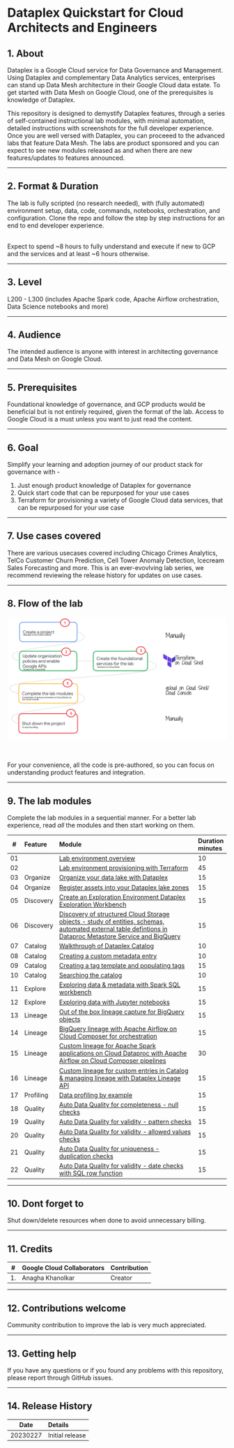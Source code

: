 # Dataplex Quickstart for Cloud Architects and Engineers

## 1. About

Dataplex is a Google Cloud service for Data Governance and Management. Using Dataplex and complementary Data Analytics services, enterprises can stand up Data Mesh architecture in their Google Cloud data estate. To get started with Data Mesh on Google Cloud, one of the prerequisites is knowledge of Dataplex.<br>

This repository is designed to demystify Dataplex features, through a series of self-contained instructional lab modules, with minimal automation, detailed instructions with screenshots for the full developer experience. Once you are well versed with Dataplex, you can proceeed to the advanced labs that feature Data Mesh. The labs are product sponsored and you can expect to see new modules released as and when there are new features/updates to features announced.

<hr>

## 2. Format & Duration
The lab is fully scripted (no research needed), with (fully automated) environment setup, data, code, commands, notebooks, orchestration, and configuration. Clone the repo and follow the step by step instructions for an end to end developer experience. <br><br>

Expect to spend ~8 hours to fully understand and execute if new to GCP and the services and at least ~6 hours otherwise.

<hr>

## 3. Level
L200 - L300 (includes Apache Spark code, Apache Airflow orchestration, Data Science notebooks and more)

<hr>

## 4. Audience
The intended audience is anyone with interest in architecting governance and Data Mesh on Google Cloud.

<hr>

## 5. Prerequisites
Foundational knowledge of governance, and GCP products would be beneficial but is not entirely required, given the format of the lab. Access to Google Cloud is a must unless you want to just read the content.

<hr>

## 6. Goal
Simplify your learning and adoption journey of our product stack for governance with - <br> 
1. Just enough product knowledge of Dataplex for governance<br>
2. Quick start code that can be repurposed for your use cases<br>
3. Terraform for provisioning a variety of Google Cloud data services, that can be repurposed for your use case<br>

<hr>

## 7. Use cases covered
There are various usecases covered including Chicago Crimes Analytics, TelCo Customer Churn Prediction, Cell Tower Anomaly Detection, Icecream Sales Forecasting and more. This is an ever-evovlving lab series, we recommend reviewing the release history for updates on use cases.

<hr>

## 8. Flow of the lab

![LP-00](01-images/landing-page-00.png)   
<br><br>

For your convenience, all the code is pre-authored, so you can focus on understanding product features and integration.

<hr>

## 9. The lab modules
Complete the lab modules in a sequential manner. For a better lab experience, read *all* the modules and then start working on them.

| # | Feature | Module | Duration<br>minutes | 
| -- |:--- | :--- | :--- |
| 01 |  | [Lab environment overview](02-lab-guide/module-01-lab-environment-overview.md) | 10  |
| 02 |  | [Lab environment provisioning with Terraform](02-lab-guide/module-02-terraform-provisioning.md) | 45  |
| 03 | Organize | [Organize your data lake with Dataplex](02-lab-guide/module-03-organize-your-data-lake.md) | 15  |
| 04 | Organize | [Register assets into your Dataplex lake zones](02-lab-guide/module-05-register-assets-into-zones.md) | 15  |
| 05 | Discovery |[Create an Exploration Environment Dataplex Exploration Workbench](02-lab-guide/module-04-create-exploration-environment.md) | 15  |
| 06 | Discovery |[Discovery of structured Cloud Storage objects - study of entities, schemas, automated external table defintions in Dataproc Metastore Service and BigQuery](02-lab-guide/module-06-discovery.md) | 15  |
| 07 | Catalog | [Walkthrough of Dataplex Catalog](02-lab-guide/module-07-0-walkthrough-of-catalog.md) | 10  |
| 08 | Catalog | [Creating a custom metadata entry](02-lab-guide/module-07-1-custom-entry-in-catalog.md) | 10  |
| 09 | Catalog | [Creating a tag template and populating tags](02-lab-guide/module-07-2-create-tag-template-for-catalog-entry.md) | 15  |
| 10 | Catalog | [Searching the catalog](02-lab-guide/module-07-4-search-catalog.md) | 10  |
| 11 | Explore | [Exploring data & metadata with Spark SQL workbench](02-lab-guide/module-08-1-explore-with-spark-sql.md) | 15  |
| 12 | Explore | [Exploring data with Jupyter notebooks](02-lab-guide/module-08-2-explore-with-jupyter-notebooks.md) | 15  |
| 13 | Lineage | [Out of the box lineage capture for BigQuery objects](02-lab-guide/module-09-1-data-lineage-with-bigquery.md) | 15  |
| 14 | Lineage | [BigQuery lineage with Apache Airflow on Cloud Composer for orchestration ](02-lab-guide/module-09-2-data-lineage-with-cloud-composer-bq.md) | 15  |
| 15 | Lineage | [Custom lineage for Apache Spark applications on Cloud Dataproc with Apache Airflow on Cloud Composer pipelines ](02-lab-guide/module-09-3-data-lineage-with-cloud-composer-spark.md) | 30  |
| 16 | Lineage | [Custom lineage for custom entries in Catalog & managing lineage with Dataplex Lineage API](02-lab-guide/module-09-4-custom-lineage.md) | 15  |
| 17 | Profiling | [Data profiling by example](02-lab-guide/module-10-1-data-profiling.md) | 15  |
| 18 | Quality | [Auto Data Quality for completeness - null checks](02-lab-guide/module-11-1a-auto-dq-completeness.md) | 15  |
| 19 | Quality | [Auto Data Quality for validity - pattern checks](02-lab-guide/module-11-1b-auto-dq-validity.md) | 15  |
| 20 | Quality | [Auto Data Quality for validity - allowed values checks](02-lab-guide/module-11-1c-auto-dq-value-set.md) | 15  |
| 21 | Quality | [Auto Data Quality for uniqueness - duplication checks](02-lab-guide/module-11-1d-auto-dq-uniqueness.md) | 15  |
| 22 | Quality | [Auto Data Quality for validity - date checks with SQL row function](02-lab-guide/module-11-1e-auto-dq-sql-row-date.md) | 15  |

<hr>

## 10. Dont forget to 
Shut down/delete resources when done to avoid unnecessary billing.

<hr>

## 11. Credits
| # | Google Cloud Collaborators | Contribution  | 
| -- | :--- | :--- |
| 1. | Anagha Khanolkar | Creator |



<hr>

## 12. Contributions welcome
Community contribution to improve the lab is very much appreciated. <br>

<hr>

## 13. Getting help
If you have any questions or if you found any problems with this repository, please report through GitHub issues.

<hr>

## 14. Release History
| Date | Details | 
| -- | :--- | 
| 20230227 |  Initial release |




